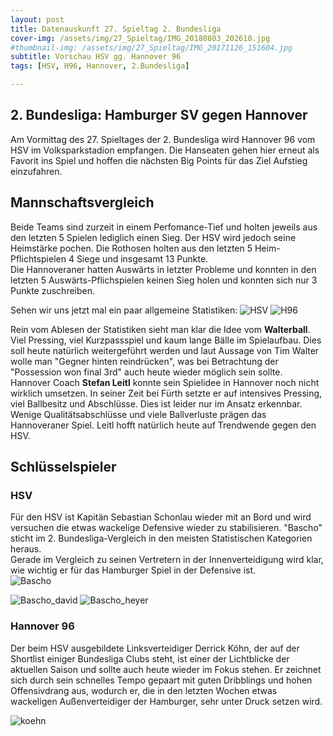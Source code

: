 ```yaml
---
layout: post
title: Datenauskunft 27. Spieltag 2. Bundesliga
cover-img: /assets/img/27_Spieltag/IMG_20180803_202610.jpg
#thumbnail-img: /assets/img/27_Spieltag/IMG_20171126_151604.jpg
subtitle: Vorschau HSV gg. Hannover 96
tags: [HSV, H96, Hannover, 2.Bundesliga]

---
```

## 2. Bundesliga: Hamburger SV gegen Hannover

Am Vormittag des 27. Spieltages der 2. Bundesliga wird Hannover 96 vom HSV im Volksparkstadion empfangen.  Die Hanseaten  gehen hier erneut als Favorit ins Spiel und hoffen die nächsten Big Points für das Ziel Aufstieg einzufahren.

## Mannschaftsvergleich

Beide Teams sind zurzeit in einem Perfomance-Tief und holten jeweils aus den letzten 5 Spielen lediglich einen Sieg. Der HSV wird jedoch seine Heimstärke pochen. Die Rothosen holten aus den letzten 5 Heim-Pflichtspielen 4 Siege und insgesamt 13 Punkte.<br>
Die Hannoveraner hatten Auswärts  in letzter Probleme und konnten in den letzten 5 Auswärts-Pflichspielen keinen Sieg holen und konnten sich nur 3 Punkte zuschreiben.

Sehen wir uns jetzt mal ein paar allgemeine Statistiken:
![HSV](/assets/img/27_Spieltag/HSV_done.png) ![H96](/assets/img/27_Spieltag/H96done.png)

Rein vom Ablesen der Statistiken sieht man klar die Idee vom **Walterball**. Viel Pressing, viel Kurzpassspiel und kaum lange Bälle im Spielaufbau. Dies soll heute natürlich weitergeführt werden und laut Aussage von Tim Walter wolle man "Gegner hinten reindrücken", was bei Betrachtung der "Possession won final 3rd" auch heute wieder möglich sein sollte. <br>
Hannover Coach **Stefan Leitl** konnte sein Spielidee in Hannover noch nicht wirklich umsetzen. In seiner Zeit bei Fürth setzte er auf intensives Pressing, viel Ballbesitz und Abschlüsse. Dies ist leider nur im Ansatz erkennbar. Wenige Qualitätsabschlüsse und viele Ballverluste prägen das Hannoveraner Spiel. Leitl hofft natürlich heute auf Trendwende gegen den HSV.

## Schlüsselspieler
### HSV
Für den HSV ist Kapitän Sebastian Schonlau wieder mit an Bord und wird versuchen die etwas wackelige Defensive wieder zu stabilisieren. "Bascho" sticht im 2. Bundesliga-Vergleich in den meisten Statistischen Kategorien heraus. <br>
Gerade im Vergleich zu seinen Vertretern in der Innenverteidigung wird klar, wie wichtig er für das Hamburger Spiel in der Defensive ist.<br>
![Bascho](/assets/img/27_Spieltag/Baschodone.png) <br>

![Bascho_david](/assets/img/27_Spieltag/Bascho_David.png) ![Bascho_heyer](/assets/img/27_Spieltag/Bascho_Heyer.png) <br>

### Hannover 96

Der beim HSV ausgebildete Linksverteidiger Derrick Köhn, der auf der Shortlist einiger Bundesliga Clubs steht, ist einer der Lichtblicke der aktuellen Saison und sollte auch heute wieder im Fokus stehen.
Er zeichnet sich durch sein schnelles Tempo gepaart mit guten Dribblings und hohen Offensivdrang aus, wodurch er, die in den letzten Wochen etwas wackeligen Außenverteidiger der Hamburger, sehr unter Druck setzen wird.

![koehn](/assets/img/27_Spieltag/Koehndone.png)

